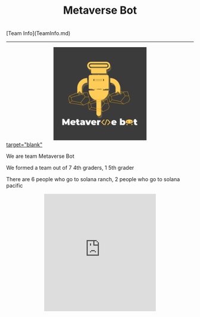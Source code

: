 <center><h1>Metaverse Bot</h1></center><br/>
[Team Info](TeamInfo.md)
<hr/>

[<center><img src="MetaverseBot_logo_byCharlie.PNG" width="250" height="250"></center> target="blank"](https://www.youtube.com/channel/UCn7dX4BMW2610ua43H-YuhQ)
<p>We are team Metaverse Bot</p>
<p>We formed a team out of 7 4th graders, 1 5th grader</p>
<p>There are 6 people who go to solana ranch, 2 people who go to solana pacific</p>
<center><iframe width="300" height="315" src="https://www.youtube.com/embed/g2SN1gRJGlE" title="YouTube video player" frameborder="0" allow="accelerometer; autoplay; clipboard-write; encrypted-media; gyroscope; picture-in-picture" allowfullscreen></iframe></center>
